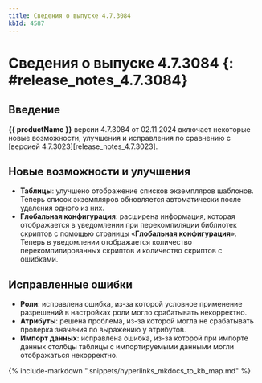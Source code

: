 ```yaml
---
title: Сведения о выпуске 4.7.3084
kbId: 4587
---
```


# Сведения о выпуске 4.7.3084 {: #release_notes_4.7.3084}

## Введение

**{{ productName }}** версии 4.7.3084 от 02.11.2024 включает некоторые новые возможности, улучшения и исправления по сравнению с [версией 4.7.3023][release_notes_4.7.3023].

## Новые возможности и улучшения

- **Таблицы**: улучшено отображение списков экземпляров шаблонов. Теперь список экземпляров обновляется автоматически после удаления одного из них.
- **Глобальная конфигурация**: расширена информация, которая отображается в уведомлении при перекомпиляции библиотек скриптов с помощью страницы «**Глобальная конфигурация**». Теперь в уведомлении отображается количество перекомпилированных скриптов и количество скриптов с ошибками. <!-- #1807380 -->

## Исправленные ошибки

- **Роли**: исправлена ошибка, из-за которой условное применение разрешений в настройках роли могло срабатывать некорректно. <!-- #1800725 -->
- **Атрибуты**: решена проблема, из-за которой могла не срабатывать проверка значения по выражению у атрибутов. <!-- #1800428 -->
- **Импорт данных**: исправлена ошибка, из-за которой при импорте данных столбцы таблицы с импортируемыми данными могли отображаться некорректно. <!-- #1393276 -->

{% include-markdown ".snippets/hyperlinks_mkdocs_to_kb_map.md" %}
